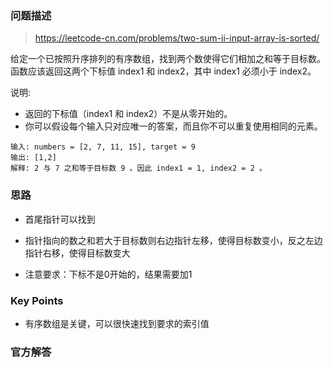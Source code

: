 ### 问题描述

> https://leetcode-cn.com/problems/two-sum-ii-input-array-is-sorted/

给定一个已按照升序排列的有序数组，找到两个数使得它们相加之和等于目标数。函数应该返回这两个下标值 index1 和 index2，其中 index1 必须小于 index2。

说明:

* 返回的下标值（index1 和 index2）不是从零开始的。
* 你可以假设每个输入只对应唯一的答案，而且你不可以重复使用相同的元素。

```
输入: numbers = [2, 7, 11, 15], target = 9
输出: [1,2]
解释: 2 与 7 之和等于目标数 9 。因此 index1 = 1, index2 = 2 。
```

### 思路

* 首尾指针可以找到

* 指针指向的数之和若大于目标数则右边指针左移，使得目标数变小，反之左边指针右移，使得目标数变大

* 注意要求：下标不是0开始的，结果需要加1

### Key Points

* 有序数组是关键，可以很快速找到要求的索引值

### 官方解答
